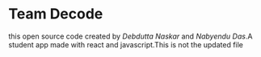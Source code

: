 # Team Decode
this open source code  created by *Debdutta Naskar* and *Nabyendu Das*.A student app made with react and javascript.This is not the updated file
